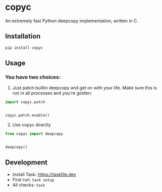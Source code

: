 # copyc

An extremely fast Python deepcopy implementation, written in C.

## Installation

```bash
pip install copyc
```

## Usage

### You have two choices:

1. Just patch builtin deepcopy and get on with your life. Make sure this is run in all processes and you're golden:

```python
import copyc.patch


copyc.patch.enable()
```

2. Use copyc directly

```python
from copyc import deepcopy


deepcopy()
```

## Development

- Install Task: https://taskfile.dev
- First run: `task setup`
- All checks: `task`
